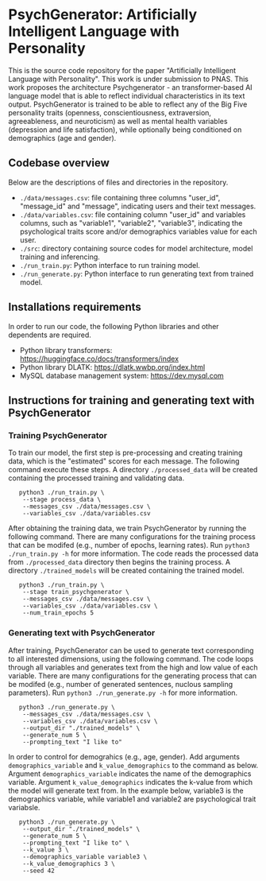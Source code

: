 # PsychGenerator: Artificially Intelligent Language with Personality
This is the source code repository for the paper "Artificially Intelligent Language with Personality". This work is under submission to PNAS.
This work proposes the architecture Psychgenerator - an transformer-based AI language model that is able to reflect individual characteristics in its text output. PsychGenerator is trained to be able to reflect any of the Big Five personality traits (openness, conscientiousness, extraversion, agreeableness, and neuroticism) as well as mental health variables (depression and life satisfaction), while optionally being conditioned on demographics (age and gender).

## Codebase overview
Below are the descriptions of files and directories in the repository.
* `./data/messages.csv`: file containing three columns "user_id", "message_id" and "message", indicating users and their text messages.
* `./data/variables.csv`: file containing column "user_id" and variables columns, such as "variable1", "variable2", "variable3", indicating the psychological traits score and/or demographics variables value for each user.
* `./src`: directory containing source codes for model architecture, model training and inferencing.
* `./run_train.py`: Python interface to run training model.
* `./run_generate.py`: Python interface to run generating text from trained model.

## Installations requirements
In order to run our code, the following Python libraries and other dependents are required.
* Python library transformers: https://huggingface.co/docs/transformers/index
* Python library DLATK: https://dlatk.wwbp.org/index.html
* MySQL database management system: https://dev.mysql.com 

## Instructions for training and generating text with PsychGenerator

### Training PsychGenerator
To train our model, the first step is pre-processing and creating training data, which is the "estimated" scores for each message. The following command execute these steps. A directory `./processed_data` will be created containing the processed training and validating data. 
```
   python3 ./run_train.py \
	--stage process_data \
	--messages_csv ./data/messages.csv \
	--variables_csv ./data/variables.csv
```
After obtaining the training data, we train PsychGenerator by running the following command. There are many configurations for the training process that can be modifed (e.g., number of epochs, learning rates). Run `python3 ./run_train.py -h` for more information. The code reads the processed data from `./processed_data` directory then begins the training process. A directory `./trained_models` will be created containing the trained model.
```
   python3 ./run_train.py \
	--stage train_psychgenerator \
	--messages_csv ./data/messages.csv \
	--variables_csv ./data/variables.csv \
	--num_train_epochs 5
```

### Generating text with PsychGenerator
After training, PsychGenerator can be used to generate text corresponding to all interested dimensions, using the following command. The code loops through all variables and generates text from the high and low value of each variable. There are many configurations for the generating process that can be modifed (e.g., number of generated sentences, nuclous sampling parameters). Run `python3 ./run_generate.py -h` for more information.
```
   python3 ./run_generate.py \
	--messages_csv ./data/messages.csv \
	--variables_csv ./data/variables.csv \
	--output_dir "./trained_models" \
	--generate_num 5 \
	--prompting_text "I like to"
```

In order to control for demograhics (e.g., age, gender). Add arguments `demographics_variable` and `k_value_demographics` to the command as below. Argument `demographics_variable` indicates the name of the demographics variable. Argument `k_value_demographics` indicates the k-value from which the model will generate text from. In the example below, variable3 is the demographics variable, while variable1 and variable2 are psychological trait variabsle.
```
   python3 ./run_generate.py \
	--output_dir "./trained_models" \
	--generate_num 5 \
	--prompting_text "I like to" \
	--k_value 3 \
	--demographics_variable variable3 \
	--k_value_demographics 3 \
	--seed 42 
```
